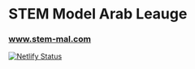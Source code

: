 # STEM Model Arab Leauge
### www.stem-mal.com
[![Netlify Status](https://api.netlify.com/api/v1/badges/ca0f6261-b05b-43c6-b817-e61a476b1d7f/deploy-status)](https://app.netlify.com/sites/stem-mal/deploys)